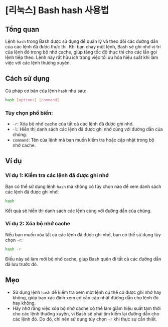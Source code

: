 # [리눅스] Bash hash 사용법

## Tổng quan
Lệnh `hash` trong Bash được sử dụng để quản lý và theo dõi các đường dẫn của các lệnh đã được thực thi. Khi bạn chạy một lệnh, Bash sẽ ghi nhớ vị trí của lệnh đó trong bộ nhớ cache, giúp tăng tốc độ thực thi cho các lần gọi lệnh tiếp theo. Lệnh này rất hữu ích trong việc tối ưu hóa hiệu suất khi làm việc với các lệnh thường xuyên.

## Cách sử dụng
Cú pháp cơ bản của lệnh `hash` như sau:

```bash
hash [options] [command]
```

### Tùy chọn phổ biến:
- `-r`: Xóa bộ nhớ cache của tất cả các lệnh đã được ghi nhớ.
- `-l`: Hiển thị danh sách các lệnh đã được ghi nhớ cùng với đường dẫn của chúng.
- `command`: Tên của lệnh mà bạn muốn kiểm tra hoặc cập nhật trong bộ nhớ cache.

## Ví dụ
### Ví dụ 1: Kiểm tra các lệnh đã được ghi nhớ
Bạn có thể sử dụng lệnh `hash` mà không có tùy chọn nào để xem danh sách các lệnh đã được ghi nhớ:

```bash
hash
```

Kết quả sẽ hiển thị danh sách các lệnh cùng với đường dẫn của chúng.

### Ví dụ 2: Xóa bộ nhớ cache
Nếu bạn muốn xóa tất cả các lệnh đã được ghi nhớ, bạn có thể sử dụng tùy chọn `-r`:

```bash
hash -r
```

Điều này sẽ làm mới bộ nhớ cache, giúp Bash quên đi tất cả các đường dẫn đã lưu trước đó.

## Mẹo
- Sử dụng lệnh `hash` để kiểm tra xem một lệnh cụ thể có được ghi nhớ hay không, giúp bạn xác định xem có cần cập nhật đường dẫn cho lệnh đó hay không.
- Hãy nhớ rằng việc xóa bộ nhớ cache có thể làm giảm hiệu suất tạm thời cho các lệnh thường xuyên, vì Bash sẽ phải tìm kiếm lại đường dẫn cho các lệnh đó. Do đó, chỉ nên sử dụng tùy chọn `-r` khi thực sự cần thiết.